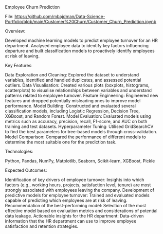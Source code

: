 Employee Churn Prediction

File: https://github.com/mbajdman/Data-Science-Portfolio/blob/main/Customer%20Churn/Customer_Churn_Prediction.ipynb

Overview: 

Developed machine learning models to predict employee turnover for an HR department. Analysed employee data to identify key factors influencing departure and built classification models to proactively identify employees at risk of leaving.

Key Features:

Data Exploration and Cleaning: Explored the dataset to understand variables, identified and handled duplicates, and assessed potential outliers. Data Visualisation: Created various plots (boxplots, histograms, scatterplots) to visualise relationships between variables and understand patterns related to employee turnover. Feature Engineering: Engineered new features and dropped potentially misleading ones to improve model performance. Model Building: Constructed and evaluated several classification models, including Logistic Regression, Decision Tree, XGBoost, and Random Forest. Model Evaluation: Evaluated models using metrics such as accuracy, precision, recall, F1-score, and AUC on both training and test datasets. Hyperparameter Tuning: Utilised GridSearchCV to find the best parameters for tree-based models through cross-validation. Model Comparison: Compared the performance of different models to determine the most suitable one for the prediction task.

Technologies:

Python,
Pandas,
NumPy,
Matplotlib,
Seaborn,
Scikit-learn,
XGBoost,
Pickle

Expected Outcomes:

Identification of key drivers of employee turnover: Insights into which factors (e.g., working hours, projects, satisfaction level, tenure) are most strongly associated with employees leaving the company. Development of predictive models for employee turnover: Trained and evaluated models capable of predicting which employees are at risk of leaving. Recommendation of the best-performing model: Selection of the most effective model based on evaluation metrics and considerations of potential data leakage. Actionable insights for the HR department: Data-driven information that the HR department can use to improve employee satisfaction and retention strategies.
